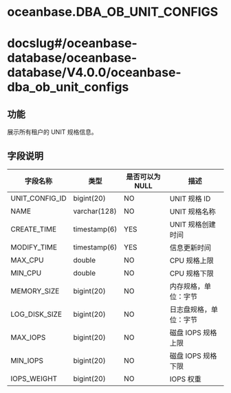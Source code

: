 oceanbase.DBA_OB_UNIT_CONFIGS
==================================================

# docslug#/oceanbase-database/oceanbase-database/V4.0.0/oceanbase-dba_ob_unit_configs

功能
-------------------

展示所有租户的 UNIT 规格信息。

字段说明
----------------------

|      字段名称       |      类型      | 是否可以为 NULL |        描述        |
|-----------------|--------------|------------|------------------|
| UNIT_CONFIG_ID  | bigint(20)   | NO         | UNIT 规格 ID       |
| NAME            | varchar(128) | NO         | UNIT 规格名称        |
| CREATE_TIME         | timestamp(6)       | YES         | UNIT 规格创建时间         |
| MODIFY_TIME         | timestamp(6)       | YES         | 信息更新时间         |
| MAX_CPU         | double       | NO         | CPU 规格上限         |
| MIN_CPU         | double       | NO         | CPU 规格下限         |
| MEMORY_SIZE      | bigint(20)   | NO         | 内存规格，单位：字节     |
| LOG_DISK_SIZE      | bigint(20)   | NO         | 日志盘规格，单位：字节     |
| MAX_IOPS        | bigint(20)   | NO         | 磁盘 IOPS 规格上限     |
| MIN_IOPS        | bigint(20)   | NO         | 磁盘 IOPS 规格下限     |
| IOPS_WEIGHT   | bigint(20)   | NO         | IOPS 权重   |
